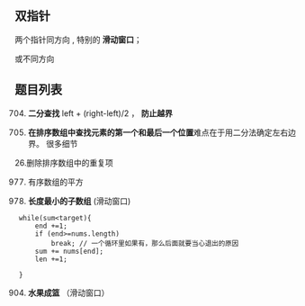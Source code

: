 ## 双指针
两个指针同方向 , 特别的 **滑动窗口**；

或不同方向

## 题目列表
704. **二分查找**   left + (right-left)/2  ， **防止越界**


34. **在排序数组中查找元素的第一个和最后一个位置**难点在于用二分法确定左右边界。 很多细节

26.删除排序数组中的重复项

977. 有序数组的平方

209. **长度最小的子数组**  (滑动窗口)
```
 while(sum<target){
     end +=1;
     if (end>=nums.length)
         break; // 一个循环里如果有，那么后面就要当心退出的原因
     sum += nums[end];
     len +=1;

 }
```
904. **水果成篮**  （滑动窗口）

